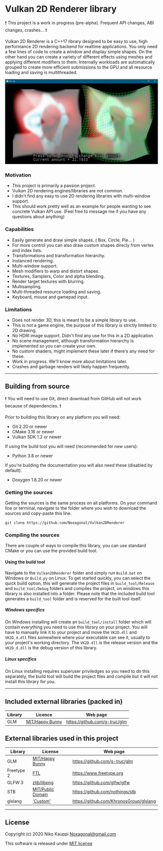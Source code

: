 
# Vulkan 2D Renderer library

:exclamation: This project is a work in progress (pre-alpha). Frequent API changes, ABI changes, crashes... :exclamation:

Vulkan 2D Renderer is a C++17 library designed to be easy to use, high performance 2D rendering backend for realtime applications.
You only need a few lines of code to create a window and display simple shapes.
On the other hand you can create a variety of different effects using meshes and applying different modifiers to them.
Internally workloads are automatically grouped to create more efficient submissions to the GPU and all resource loading and saving is multithreaded.

![latest screenshot](/Screenshots/GaussianBlur.png)

### Motivation

- This project is primarily a passion project.
- Vulkan 2D rendering engines/libraries are not common.
- I didn't find any easy to use 2D rendering libraries with multi-window support.
- This should work pretty well as an example for people wanting to see concrete Vulkan API use. (Feel free to message me if you have any questions about anything)

### Capabilities

- Easily generate and draw simple shapes. ( Box, Circle, Pie... )
- For more control you can also draw custom shapes direcly from vertex and index lists.
- Transformations and transformation hierarchy.
- Instanced rendering.
- Multi-window support.
- Mesh modifiers to warp and distort shapes.
- Textures, Samplers, Color and alpha blending.
- Render target textures with blurring.
- Multisampling.
- Multi-threaded resource loading and saving.
- Keyboard, mouse and gamepad input.

### Limitations

- Does not render 3D, this is meant to be a simple library to use.
- This is not a game engine, the purpose of this library is strictly limited to 2D drawing.
- No HDRI image support. Didn't find any use for this in a 2D application.
- No scene management, although transformation hierarchy is implemented so you can create your own.
- No custom shaders, might implement these later if there's any need for these.
- Work in progress. We'll know more about limitations later.
- Crashes and garbage renders will likely happen frequently.

------

## Building from source

:exclamation: You will need to use Git, direct download from GitHub will not work because of dependencies. :exclamation:

Prior to building this library on any platform you will need:
- Git 2.20 or newer
- CMake 3.16 or newer
- Vulkan SDK 1.2 or newer

If using the build tool you will need (recommended for new users):
- Python 3.8 or newer

If you're building the documentation you will also need these (disabled by default):
- Doxygen 1.8.20 or newer

### Getting the sources

Getting the sources is the same process on all platforms. On your command line or terminal, navigate to the folder where you
wish to download the sources and copy-paste this line.
```
git clone https://github.com/Noxagonal/Vulkan2DRenderer
```

### Compiling the sources

There are couple of ways to compile this library, you can use standard CMake or you can use the provided build tool.

#### Using the build tool

Navigate to the `Vulkan2DRenderer` folder and simply run `Build.bat` on Windows or `Build.py` on Linux.
To get started quickly, you can select the quick build option, this will generate the project files in `build_tool/Release`
and `build_tool/Debug` folders and compiles the project, on windows this library is also installed into a folder.
Please note that the included build tool generates a `build_tool` folder and is reserved for the built tool itself.

##### Windows specifics

On Windows installing will create an `build_tool/install` folder which will contain everything you need to use this library on
your project. You will have to manually link it to your project and move the `VK2D.dll` and `VK2D_d.dll` files somewhere
where your executable can see it, usually to your project's working directory. The `VK2D.dll` is the release version
and the `VK2D_d.dll` is the debug version of this library.

##### Linux specifics

On Linux installing requires superuser priviledges so you need to do this separately, the build tool will build the project
files and compile but it will not install this library for you.

------

## Included external libraries (packed in)

| Library    | Licence                                                                           | Web page                                |
| ---------- | --------------------------------------------------------------------------------- | --------------------------------------- |
| GLM        | [MIT/Happy Bunny](https://github.com/g-truc/glm/blob/master/copying.txt)          | https://github.com/g-truc/glm           |

## External libraries used in this project

| Library    | License                                                                           | Web page                                |
| ---------- | --------------------------------------------------------------------------------- | --------------------------------------- |
| GLM        | [MIT/Happy Bunny](https://github.com/g-truc/glm/blob/master/copying.txt)          | https://github.com/g-truc/glm           |
| Freetype 2 | [FTL](https://git.savannah.gnu.org/cgit/freetype/freetype2.git/tree/docs/FTL.TXT) | https://www.freetype.org                |
| GLFW 3     | [zlib/libpng](https://github.com/glfw/glfw/blob/master/LICENSE.md)                | https://github.com/glfw/glfw            |
| STB        | [MIT/Public Domain](https://github.com/nothings/stb/blob/master/LICENSE)          | https://github.com/nothings/stb         |
| glslang    | ['*Custom*'](https://github.com/KhronosGroup/glslang/blob/master/LICENSE.txt)     | https://github.com/KhronosGroup/glslang |

------

## License

Copyright (c) 2020 Niko Kauppi Noxagonal@gmail.com

This software is released under [MIT license](LICENSE.md)
